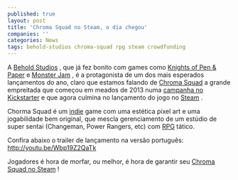 ```yaml
---
published: true
layout: post
title: 'Chroma Squad no Steam, o dia chegou'
companies: ''
categories: News
tags: behold-studios chroma-squad rpg steam crowdfunding
---
```

A <a href="{{ site.baseurl }}/tags/behold-studios/">Behold Studios</a>
, que já fez bonito com games como <a href="http://beholdstudios.com.br/games/knights-of-pen-paper/" target="_blank">Knights of Pen &amp; Paper</a>
 e <a href="http://beholdstudios.com.br/games/monster-jam/" target="_blank">Monster Jam</a>
, é a protagonista de um dos mais esperados lançamentos do ano, claro que estamos falando de <a href="http://chromasquad.com/" target="_blank">Chroma Squad</a>
 a grande empreitada que começou em meados de 2013 numa <a href="https://www.kickstarter.com/projects/1893273284/chroma-squad-manager-game-with-japanese-style-supe/" target="_blank">campanha no Kickstarter</a>
 e que agora culmina no lançamento do jogo no <a href="{{ site.baseurl }}/tags/steam/">Steam</a>
.




Chorma Squad é um <a href="{{ site.baseurl }}/tags/indie/">indie</a>
 game com uma estética pixel art e uma jogabilidade bem original, que mescla gerenciamento de um estúdio de super sentai (Changeman, Power Rangers, etc) com <a href="{{ site.baseurl }}/tags/rpg/">RPG</a>
 tático.

Confira abaixo o trailer de lançamento na versão português:
http://youtu.be/Wbp19Z2QaTk

Jogadores é hora de morfar, ou melhor, é hora de garantir seu <a href="http://store.steampowered.com/app/251130" target="_blank">Chroma Squad no Steam</a>
!